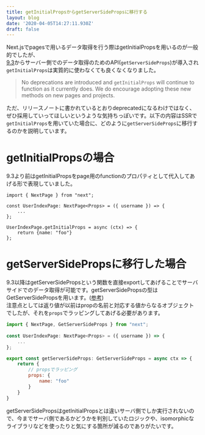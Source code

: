 ```yaml
---
title: getInitialPropsからgetServerSidePropsに移行する
layout: blog
date: '2020-04-05T14:27:11.930Z'
draft: false
---
```

Next.jsでpagesで用いるデータ取得を行う際はgetInitialPropsを用いるのが一般的でしたが、  
[9.3](https://nextjs.org/blog/next-9-3#next-gen-static-site-generation-ssg-support)からサーバー側でのデータ取得のためのAPI(`getServerSideProps`)が導入され`getInitialProps`は実質的に使わなくても良くなくなりました。

> No deprecations are introduced and `getInitialProps` will continue to function as it currently does. We do encourage adopting these new methods on new pages and projects.

ただ、リリースノートに書かれているとおりdeprecatedになるわけではなく、ぜひ採用していってほしいというような気持ちっぽいです。以下の内容はSSRで`getInitialProps`を用いていた場合に、どのように`getServerSideProps`に移行するのかを説明しています。

# getInitialPropsの場合

9\.3より前はgetInitialPropsをpage用のfunctionのプロパティとして代入してあげる形で表現していました。

    import { NextPage } from "next";
        
    const UserIndexPage: NextPage<Props> = ({ username }) => {
        ...
    };
        
    UserIndexPage.getInitialProps = async (ctx) => {
        return {name: "foo"}
    };

# getServerSidePropsに移行した場合

9\.3以降はgetServerSidePropsという関数を直接exportしてあげることでサーバサイドでのデータ取得が可能です。getServerSidePropsの型はGetServerSidePropsを用います。([参考](https://nextjs.org/docs/basic-features/data-fetching#typescript-use-getserversideprops))   
注意点としては返り値が以前はpropの名前と対応する値からなるオブジェクトでしたが、それを`props`でラッピングしてあげる必要があります。

```javascript
import { NextPage, GetServerSideProps } from "next";
    
const UserIndexPage: NextPage<Props> = ({ username }) => {
    ...
};

export const getServerSideProps: GetServerSideProps = async ctx => {
    return {
        // propsでラッピング
    	props: {
        	name: "foo"
        }
    }
}
```

getServerSidePropsはgetInitialPropsとは違いサーバ側でしか実行されないので、今までサーバ側であるかどうかを判別していたロジックや、isomorphicなライブラリなどを使ったりと気にする箇所が減るのでありがたいです。